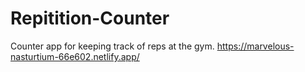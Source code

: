 # Repitition-Counter
Counter app for keeping track of reps at the gym.
https://marvelous-nasturtium-66e602.netlify.app/
